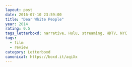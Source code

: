 ```yaml
---
layout: post 
date: 2016-07-10 23:59:00
title: "Dear White People"
year: 2014
rating: 0.5
tags_letterboxd: narrative, Hulu, streaming, HDTV, NYC
tags:
  - film
  - review
category: Letterboxd
canonical: https://boxd.it/aqiXx
---
```

